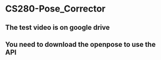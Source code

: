 # CS280-Pose_Corrector
## The test video is on google drive
## You need to download the openpose to use the API

